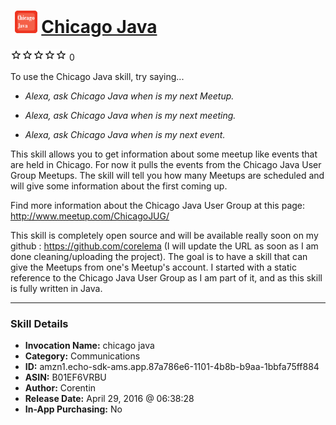 # &nbsp;<img src="skill_icon" alt="Chicago Java icon" width="36"> [Chicago Java](http://alexa.amazon.com/#skills/amzn1.echo-sdk-ams.app.87a786e6-1101-4b8b-b9aa-1bbfa75ff884)
![0 stars](../../images/ic_star_border_black_18dp_1x.png)![0 stars](../../images/ic_star_border_black_18dp_1x.png)![0 stars](../../images/ic_star_border_black_18dp_1x.png)![0 stars](../../images/ic_star_border_black_18dp_1x.png)![0 stars](../../images/ic_star_border_black_18dp_1x.png) 0

To use the Chicago Java skill, try saying...

* *Alexa, ask Chicago Java when is my next Meetup.*

* *Alexa, ask Chicago Java when is my next meeting.*

* *Alexa, ask Chicago Java when is my next event.*

This skill allows you to get information about some meetup like events that are held in Chicago. For now it pulls the events from the Chicago Java User Group Meetups. The skill will tell you how many Meetups are scheduled and will give some information about the first coming up.

Find more information about the Chicago Java User Group at this page: http://www.meetup.com/ChicagoJUG/

This skill is completely open source and will be available really soon on my github : https://github.com/corelema
(I will update the URL as soon as I am done cleaning/uploading the project).
The goal is to have a skill that can give the Meetups from one's Meetup's account. I started with a static reference to the Chicago Java User Group as I am part of it, and as this skill is fully written in Java.

***

### Skill Details

* **Invocation Name:** chicago java
* **Category:** Communications
* **ID:** amzn1.echo-sdk-ams.app.87a786e6-1101-4b8b-b9aa-1bbfa75ff884
* **ASIN:** B01EF6VRBU
* **Author:** Corentin
* **Release Date:** April 29, 2016 @ 06:38:28
* **In-App Purchasing:** No
